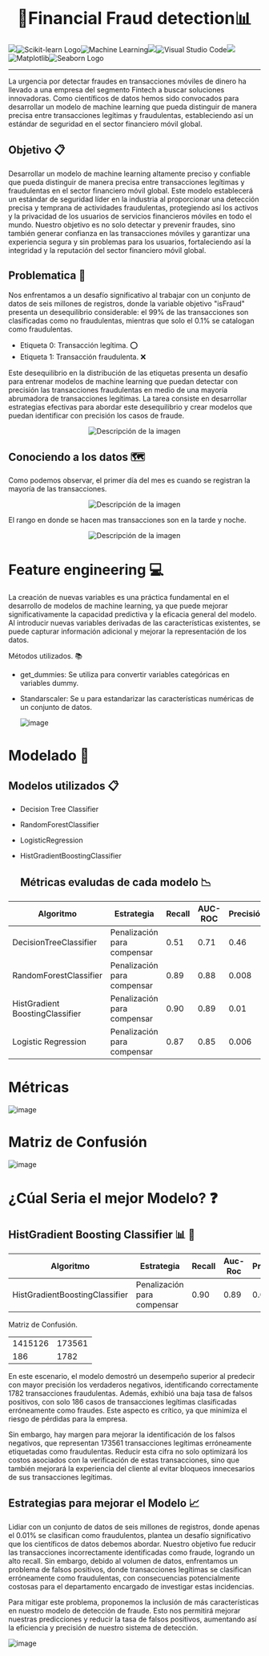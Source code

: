 <h1 align="center"><b><big>💸Financial Fraud detection📊</big></b></h1>




![](https://img.shields.io/badge/Python-14354C?style=for-the-badge&logo=python&logoColor=white)![Scikit-learn Logo](https://img.shields.io/badge/scikit--learn-5C9CD9?style=for-the-badge&logo=scikit-learn&logoColor=white)![Machine Learning](https://img.shields.io/badge/Machine%20Learning-008000?style=for-the-badge)![](https://img.shields.io/badge/Numpy-777BB4?style=for-the-badge&logo=numpy&logoColor=white)![Visual Studio Code](https://img.shields.io/badge/Visual%20Studio%20Code-007ACC?style=for-the-badge&logo=visual-studio-code&logoColor=white)![](https://img.shields.io/badge/Pandas-2C2D72?style=for-the-badge&logo=pandas&logoColor=white)
![Matplotlib](https://img.shields.io/badge/Matplotlib-%23ffffff.svg?style=for-the-badge&logo=Matplotlib&logoColor=black)![Seaborn Logo](https://img.shields.io/badge/Seaborn-3881E3?style=for-the-badge&logo=seaborn&logoColor=white)

---

La urgencia por detectar fraudes en transacciones móviles de dinero ha llevado a una empresa del segmento Fintech a buscar soluciones innovadoras. 
Como científicos de datos hemos sido convocados para desarrollar un modelo de machine learning que pueda distinguir de manera precisa entre transacciones legítimas y fraudulentas, 
estableciendo así un estándar de seguridad en el sector financiero móvil global.

## Objetivo 📋

Desarrollar un modelo de machine learning altamente preciso y confiable que pueda distinguir de manera precisa entre transacciones legítimas y fraudulentas en el sector financiero móvil global. Este modelo establecerá un estándar 
de seguridad líder en la industria al proporcionar una detección precisa y temprana de actividades fraudulentas, protegiendo así los activos y la privacidad de los usuarios de servicios financieros móviles en todo el mundo. 
Nuestro objetivo es no solo detectar y prevenir fraudes, sino también generar confianza en las transacciones móviles y garantizar una experiencia segura y sin problemas para los usuarios, fortaleciendo así la integridad y la reputación del sector financiero móvil global.

## Problematica 🚫 


Nos enfrentamos a un desafío significativo al trabajar con un conjunto de datos de seis millones de registros, donde la variable objetivo "isFraud" presenta un desequilibrio considerable: el 99% de las transacciones son clasificadas como no fraudulentas, 
mientras que solo el 0.1% se catalogan como fraudulentas.

+ Etiqueta 0: Transacción legítima. ⭕️
+ Etiqueta 1: Transacción fraudulenta. ❌

Este desequilibrio en la distribución de las etiquetas presenta un desafío para entrenar modelos de machine learning que puedan detectar con precisión las transacciones fraudulentas en medio de una mayoría abrumadora de transacciones legítimas. La tarea consiste en desarrollar
estrategias efectivas para abordar este desequilibrio y crear modelos que puedan identificar con precisión los casos de fraude.
  
<p align="center">
  <img src="https://github.com/GabrielChavezC/Financial_Fraud_Detection/assets/155968191/38603db4-c7ef-4e57-9aca-b2c7f362005d" alt="Descripción de la imagen">
</p>

## **Conociendo a los datos** 🗺️

Como podemos observar, el primer día del mes es cuando se registran la mayoría de las transacciones.

<p align="center">
  <img src="https://github.com/GabrielChavezC/Financial_Fraud_Detection/assets/155968191/008a3d47-7aa2-42bd-8464-dfbaa49d5ad7" alt="Descripción de la imagen">
</p>


El rango en donde se hacen mas transacciones son en la tarde y noche.

<p align="center">
  <img src="https://github.com/GabrielChavezC/Financial_Fraud_Detection/assets/155968191/9e252d48-3d28-463d-b685-65febb22fd2f" alt="Descripción de la imagen">
</p>


# **Feature engineering** 💻

La creación de nuevas variables es una práctica fundamental en el desarrollo de modelos de machine learning, ya que puede mejorar significativamente la capacidad predictiva y 
la eficacia general del modelo. Al introducir nuevas variables derivadas de las características existentes, se puede capturar información adicional y mejorar la representación de los datos.

Métodos utilizados. 📚

+ get_dummies: Se utiliza para convertir variables categóricas en variables dummy.

+ Standarscaler: Se u para estandarizar las características numéricas de un conjunto de datos.

  ![image](https://github.com/GabrielChavezC/Financial_Fraud_Detection/assets/155968191/7af82d5c-e39a-4987-89f6-cb516a88320f)


# **Modelado** 🔎

## Modelos utilizados 📋

+ Decision Tree Classifier
+ RandomForestClassifier
+ LogisticRegression
+ HistGradientBoostingClassifier

  ## Métricas evaludas de cada modelo 📉

| Algoritmo                       | Estrategia                  | Recall | AUC-ROC | Precisión | Exactitud | F1-score | Tiempo (s) |
| ------------------------------- | --------------------------- | ------ | ------- | --------- | --------- | -------- | ---------- |
| DecisionTreeClassifier          | Penalización para compensar | 0.51   | 0.71    | 0.46      | 0.91      | 0.01     | 65         |
| RandomForestClassifier          | Penalización para compensar | 0.89   | 0.88    | 0.008     | 0.87      | 0.01     | 27         |
| HistGradient BoostingClassifier | Penalización para compensar | 0.90   | 0.89    | 0.01      | 0.89      | 0.02     | 22         |
| Logistic Regression             | Penalización para compensar | 0.87   | 0.85    | 0.006     | 0.84      | 0.85     | 466        |

# Métricas
![image](https://github.com/GabrielChavezC/Financial_Fraud_Detection/assets/155968191/8057ace6-9ff2-44ac-a9a0-a2ccde81f440)

# Matriz de Confusión
![image](https://github.com/GabrielChavezC/Financial_Fraud_Detection/assets/155968191/67bc6cf1-ca83-43bb-958f-46b7613eb49e)

# ¿Cúal Seria el mejor Modelo? ❓


## HistGradient Boosting Classifier 📊 💯

| Algoritmo               | Estrategia                  | Recall | Auc-Roc | Precision | Accuracy | F1-score |
|-------------------------|-----------------------------|--------|---------|-----------|----------|----------|
| HistGradientBoostingClassifier | Penalización para compensar | 0.90   | 0.89    | 0.01      | 0.88     | 0.02     |



Matriz de Confusión.

|        |        |
|--------|--------|
| 1415126| 173561 |
| 186    | 1782   |



En este escenario, el modelo demostró un desempeño superior al predecir con mayor precisión los verdaderos negativos, identificando correctamente 1782 transacciones fraudulentas. Además, exhibió una baja tasa de falsos positivos, con solo 186 casos de 
transacciones legítimas clasificadas erróneamente como fraudes. Este aspecto es crítico, ya que minimiza el riesgo de pérdidas para la empresa.

Sin embargo, hay margen para mejorar la identificación de los falsos negativos, que representan 173561 transacciones legítimas erróneamente etiquetadas como fraudulentas. Reducir esta cifra no solo optimizará los costos asociados 
con la verificación de estas transacciones, sino que también mejorará la experiencia del cliente al evitar bloqueos innecesarios de sus transacciones legítimas.


## Estrategias para mejorar el Modelo 📈

 Lidiar con un conjunto de datos de seis millones de registros, donde apenas el 0.01% se clasifican como fraudulentos, plantea un desafío significativo que los científicos de datos debemos abordar. Nuestro objetivo fue reducir las transacciones incorrectamente 
 identificadas como fraude, logrando un alto recall. Sin embargo, debido al volumen de datos, enfrentamos un problema de falsos positivos, donde transacciones legítimas se clasifican erróneamente como fraudulentas, con consecuencias potencialmente costosas para el departamento 
 encargado de investigar estas incidencias.

Para mitigar este problema, proponemos la inclusión de más características en nuestro modelo de detección de fraude. Esto nos permitirá mejorar nuestras predicciones y reducir la tasa de falsos positivos, aumentando así la eficiencia y precisión de nuestro sistema de detección.

![image](https://github.com/GabrielChavezC/Financial_Fraud_Detection/assets/155968191/d1621216-19b6-447c-8b5f-8ccf6dd99830)

